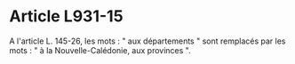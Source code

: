 # Article L931-15

A l'article L. 145-26, les mots : " aux départements " sont remplacés par les mots : " à la Nouvelle-Calédonie, aux provinces ".